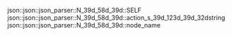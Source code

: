 json::json::json_parser::N_39d_58d_39d::SELF
json::json::json_parser::N_39d_58d_39d::action_s_39d_123d_39d_32dstring
json::json::json_parser::N_39d_58d_39d::node_name